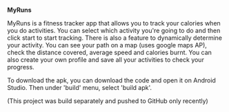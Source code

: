 **MyRuns**

MyRuns is a fitness tracker app that allows you to track your calories when you do activities.
You can select which activity you're going to do and then click start to start tracking.
There is also a feature to dynamically determine your activity.
You can see your path on a map (uses google maps AP), check the distance covered, average speed and calories burnt. You can also create your own profile and save all your activities to check your progress.


To download the apk, you can download the code and open it on Android Studio. Then under 'build' menu, select 'build apk'.

(This project was build separately and pushed to GitHub only recently)
